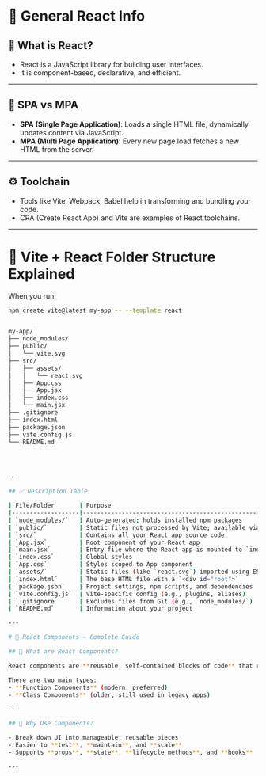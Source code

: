 # 📘 General React Info

## 📌 What is React?

- React is a JavaScript library for building user interfaces.
- It is component-based, declarative, and efficient.

---

## 🔁 SPA vs MPA

- **SPA (Single Page Application)**: Loads a single HTML file, dynamically updates content via JavaScript.
- **MPA (Multi Page Application)**: Every new page load fetches a new HTML from the server.

---

## ⚙️ Toolchain

- Tools like Vite, Webpack, Babel help in transforming and bundling your code.
- CRA (Create React App) and Vite are examples of React toolchains.

---

# 📁 Vite + React Folder Structure Explained

When you run:  
```bash
npm create vite@latest my-app -- --template react


my-app/
├── node_modules/
├── public/
│   └── vite.svg
├── src/
│   ├── assets/
│   │   └── react.svg
│   ├── App.css
│   ├── App.jsx
│   ├── index.css
│   └── main.jsx
├── .gitignore
├── index.html
├── package.json
├── vite.config.js
└── README.md




---

## ✅ Description Table

| File/Folder       | Purpose                                                                 |
|-------------------|-------------------------------------------------------------------------|
| `node_modules/`   | Auto-generated; holds installed npm packages                            |
| `public/`         | Static files not processed by Vite; available via `/` URL               |
| `src/`            | Contains all your React app source code                                 |
| `App.jsx`         | Root component of your React app                                        |
| `main.jsx`        | Entry file where the React app is mounted to `index.html`               |
| `index.css`       | Global styles                                                           |
| `App.css`         | Styles scoped to App component                                          |
| `assets/`         | Static files (like `react.svg`) imported using ES modules               |
| `index.html`      | The base HTML file with a `<div id="root">`                             |
| `package.json`    | Project settings, npm scripts, and dependencies                         |
| `vite.config.js`  | Vite-specific config (e.g., plugins, aliases)                           |
| `.gitignore`      | Excludes files from Git (e.g., `node_modules/`)                         |
| `README.md`       | Information about your project                                          |

---

# 📘 React Components – Complete Guide

## 🔹 What are React Components?

React components are **reusable, self-contained blocks of code** that return React elements (JSX) to render UI.

There are two main types:
- **Function Components** (modern, preferred)
- **Class Components** (older, still used in legacy apps)

---

## 🧩 Why Use Components?

- Break down UI into manageable, reusable pieces
- Easier to **test**, **maintain**, and **scale**
- Supports **props**, **state**, **lifecycle methods**, and **hooks**

---



